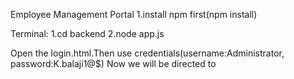 Employee Management Portal
1.install npm first(npm install)

Terminal:
1.cd backend
2.node app.js

Open the login.html.Then use credentials(username:Administrator, password:K.balaji1@$) 
Now we will be directed to 
